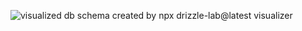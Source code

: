 ![visualized db schema](https://github.com/user-attachments/assets/8e1903cb-1c39-4bf6-9788-b5f64599921d)
created by npx drizzle-lab@latest visualizer
